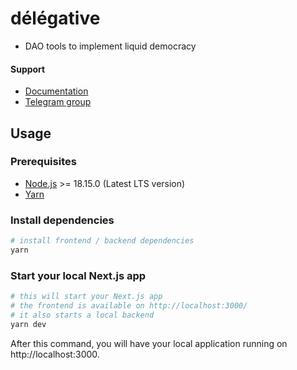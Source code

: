# délégative

- DAO tools to implement liquid democracy

#### Support

- [Documentation](https://docs.sismo.io)
- [Telegram group](https://builders.sismo.io)

## Usage

### Prerequisites

- [Node.js](https://nodejs.org/en/download/) >= 18.15.0 (Latest LTS version)
- [Yarn](https://classic.yarnpkg.com/en/docs/install)

### Install dependencies

```bash
# install frontend / backend dependencies
yarn
```

### Start your local Next.js app

```bash
# this will start your Next.js app
# the frontend is available on http://localhost:3000/
# it also starts a local backend
yarn dev
```

After this command, you will have your local application running on http://localhost:3000.